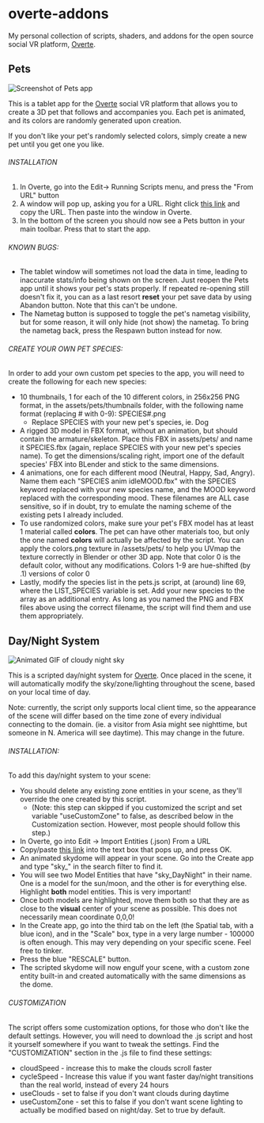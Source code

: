 # overte-addons
My personal collection of scripts, shaders, and addons for the open source social VR platform, [Overte](https://overte.org/).

## Pets
![Screenshot of Pets app](https://puu.sh/Jlyaj/56759d0851.png)

This is a tablet app for the [Overte](https://overte.org/) social VR platform that allows you to create a 3D pet that follows and accompanies you. Each pet is animated, and its colors are randomly generated upon creation.

If you don't like your pet's randomly selected colors, simply create a new pet until you get one you like.

###### INSTALLATION
1) In Overte, go into the Edit-> Running Scripts menu, and press the "From URL" button
2) A window will pop up, asking you for a URL. Right click [this link](https://theanine3d.github.io/pets/pets.js) and copy the URL. Then paste into the window in Overte.
3) In the bottom of the screen you should now see a Pets button in your main toolbar. Press that to start the app.

###### KNOWN BUGS:
- The tablet window will sometimes not load the data in time, leading to inaccurate stats/info being shown on the screen. Just reopen the Pets app until it shows your pet's stats properly. If repeated re-opening still doesn't fix it, you can as a last resort **reset** your pet save data by using Abandon button. Note that this can't be undone.
- The Nametag button is supposed to toggle the pet's nametag visibility, but for some reason, it will only hide (not show) the nametag. To bring the nametag back, press the Respawn button instead for now.

###### CREATE YOUR OWN PET SPECIES:
In order to add your own custom pet species to the app, you will need to create the following for each new species:
- 10 thumbnails, 1 for each of the 10 different colors, in 256x256 PNG format, in the assets/pets/thumbnails folder, with the following name format (replacing # with 0-9): SPECIES#.png
  -  Replace SPECIES with your new pet's species, ie. Dog
- A rigged 3D model in FBX format, without an animation, but should contain the armature/skeleton. Place this FBX in assets/pets/ and name it SPECIES.fbx (again, replace SPECIES with your new pet's species name). To get the dimensions/scaling right, import one of the default species' FBX into BLender and stick to the same dimensions.
- 4 animations, one for each different mood (Neutral, Happy, Sad, Angry). Name them each "SPECIES anim idleMOOD.fbx" with the SPECIES keyword replaced with your new species name, and the MOOD keyword replaced with the corresponding mood. These filenames are ALL case sensitive, so if in doubt, try to emulate the naming scheme of the existing pets I already included.
- To use randomized colors, make sure your pet's FBX model has at least 1 material called **colors**. The pet can have other materials too, but only the one named **colors** will actually be affected by the script. You can apply the colors.png texture in /assets/pets/ to help you UVmap the texture correctly in Blender or other 3D app. Note that color 0 is the default color, without any modifications. Colors 1-9 are hue-shifted (by .1) versions of color 0
- Lastly, modify the species list in the pets.js script, at (around) line 69, where the LIST_SPECIES variable is set. Add your new species to the array as an additional entry. As long as you named the PNG and FBX files above using the correct filename, the script will find them and use them appropriately.

## Day/Night System 
![Animated GIF of cloudy night sky](https://puu.sh/JmXAk/f76f74bd4a.gif)

This is a scripted day/night system for  [Overte](https://overte.org/). Once placed in the scene, it will automatically modify the sky/zone/lighting throughout the scene, based on your local time of day.

Note: currently, the script only supports local client time, so the appearance of the scene will differ based on the time zone of every individual connecting to the domain. (ie. a visitor from Asia might see nighttime, but someone in N. America will see daytime). This may change in the future.

###### INSTALLATION:
To add this day/night system to your scene: 
- You should delete any existing zone entities in your scene, as they'll override the one created by this script.
  - (Note: this step can skipped if you customized the script and set variable "useCustomZone" to false, as described below in the Customization section. However, most people should follow this step.)
- In Overte, go into Edit -> Import Entities (.json) From a URL
- Copy/paste [this link](https://theanine3d.github.io/DayNight_System/skyDayNight_Dome.json) into the text box that pops up, and press OK.
- An animated skydome will appear in your scene. Go into the Create app and type "sky_" in the search filter to find it.
- You will see two Model Entities that have "sky_DayNight" in their name. One is a model for the sun/moon, and the other is for everything else. Highlight **both** model entities. This is very important! 
- Once both models are highlighted, move them both so that they are as close to the **visual** center of your scene as possible. This does not necessarily mean coordinate 0,0,0!
- In the Create app, go into the third tab on the left (the Spatial tab, with a blue icon), and in the "Scale" box, type in a very large number - 100000 is often enough. This may very depending on your specific scene. Feel free to tinker.
-  Press the blue "RESCALE" button. 
-  The scripted skydome will now engulf your scene, with a custom zone entity built-in and created automatically with the same dimensions as the dome.

###### CUSTOMIZATION
The script offers some customization options, for those who don't like the default settings. However, you will need to download the .js script and host it yourself somewhere if you want to tweak the settings. Find the "CUSTOMIZATION" section in the .js file to find these settings:
- cloudSpeed - increase this to make the clouds scroll faster
- cycleSpeed - Increase this value if you want faster day/night transitions than the real world, instead of every 24 hours
- useClouds - set to false if you don't want clouds during daytime
- useCustomZone - set this to false if you don't want scene lighting to actually be modified based on night/day. Set to true by default.
